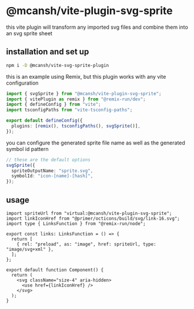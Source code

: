 # @mcansh/vite-plugin-svg-sprite

this vite plugin will transform any imported svg files and combine them into an svg sprite sheet

## installation and set up

```sh
npm i -D @mcansh/vite-svg-sprite-plugin
```

this is an example using Remix, but this plugin works with any vite configuration

```ts
import { svgSprite } from "@mcansh/vite-plugin-svg-sprite";
import { vitePlugin as remix } from "@remix-run/dev";
import { defineConfig } from "vite";
import tsconfigPaths from "vite-tsconfig-paths";

export default defineConfig({
  plugins: [remix(), tsconfigPaths(), svgSprite()],
});
```

you can configure the generated sprite file name as well as the generated symbol id pattern

```ts
// these are the default options
svgSprite({
  spriteOutputName: "sprite.svg",
  symbolId: "icon-[name]-[hash]",
});
```

## usage

```tsx
import spriteUrl from "virtual:@mcansh/vite-plugin-svg-sprite";
import linkIconHref from "@primer/octicons/build/svg/link-16.svg";
import type { LinksFunction } from "@remix-run/node";

export const links: LinksFunction = () => {
  return [
    { rel: "preload", as: "image", href: spriteUrl, type: "image/svg+xml" },
  ];
};

export default function Component() {
  return (
    <svg className="size-4" aria-hidden>
      <use href={linkIconHref} />
    </svg>
  );
}
```
